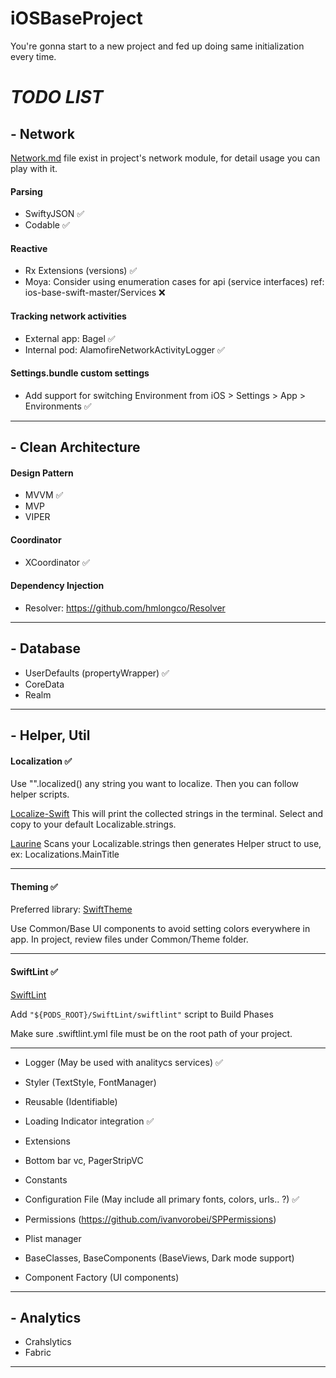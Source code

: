 # iOSBaseProject
You're gonna start to a new project and fed up doing same initialization every time.



# *TODO LIST*

## - Network

[Network.md](https://github.com/EnesKaraosman/iOSBaseProject/blob/master/BaseProject/Network/NetworkUsage.md) file exist in project's network module, for detail usage you can play with it.
#### Parsing

* SwiftyJSON ✅
* Codable ✅

#### Reactive
* Rx Extensions (versions) ✅
* Moya: Consider using enumeration cases for api (service interfaces) ref: ios-base-swift-master/Services ❌

#### Tracking network activities
*  External app: Bagel ✅
*  Internal pod: AlamofireNetworkActivityLogger ✅

#### Settings.bundle custom settings
* Add support for switching Environment from iOS > Settings > App > Environments ✅

------

## - Clean Architecture

#### Design Pattern
* MVVM ✅
* MVP
* VIPER

#### Coordinator
* XCoordinator ✅

#### Dependency Injection
* Resolver: https://github.com/hmlongco/Resolver

------

## - Database
* UserDefaults (propertyWrapper) ✅
* CoreData 
* Realm    

------

## - Helper, Util

#### Localization ✅
Use "".localized() any string you want to localize. Then you can follow helper scripts.

[Localize-Swift](https://github.com/marmelroy/Localize-Swift)
This will print the collected strings in the terminal. Select and copy to your default Localizable.strings.

[Laurine](https://github.com/JiriTrecak/Laurine)
Scans your Localizable.strings then generates Helper struct to use, ex: Localizations.MainTitle

------

#### Theming ✅

Preferred library: [SwiftTheme](https://github.com/wxxsw/SwiftTheme)

Use Common/Base UI components to avoid setting colors everywhere in app.
In project, review files under Common/Theme folder.

------

#### SwiftLint ✅

[SwiftLint](https://github.com/realm/SwiftLint)

Add `"${PODS_ROOT}/SwiftLint/swiftlint"` script to Build Phases

Make sure .swiftlint.yml file must be on the root path of your project.

------

* Logger (May be used with analitycs services) ✅
* Styler (TextStyle, FontManager)
* Reusable (Identifiable)
* Loading Indicator integration ✅
* Extensions
* Bottom bar vc, PagerStripVC
* Constants
* Configuration File (May include all primary fonts, colors, urls.. ?) ✅
* Permissions (https://github.com/ivanvorobei/SPPermissions)

* Plist manager
* BaseClasses, BaseComponents (BaseViews, Dark mode support)
* Component Factory (UI components)

------

## - Analytics
* Crahslytics
* Fabric

------
